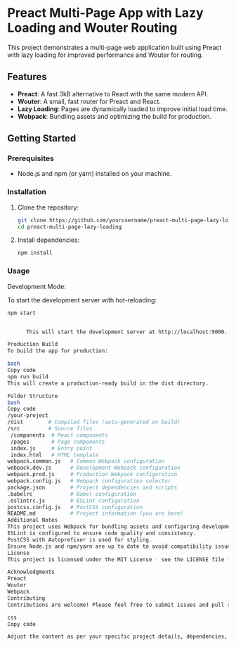 # Preact Multi-Page App with Lazy Loading and Wouter Routing

This project demonstrates a multi-page web application built using Preact with lazy loading for improved performance and Wouter for routing.

## Features

- **Preact**: A fast 3kB alternative to React with the same modern API.
- **Wouter**: A small, fast router for Preact and React.
- **Lazy Loading**: Pages are dynamically loaded to improve initial load time.
- **Webpack**: Bundling assets and optimizing the build for production.

## Getting Started

### Prerequisites

- Node.js and npm (or yarn) installed on your machine.

### Installation

1. Clone the repository:

   ```bash
   git clone https://github.com/yourusername/preact-multi-page-lazy-loading.git
   cd preact-multi-page-lazy-loading
2. Install dependencies:

   ```bash
   npm install

### Usage

Development Mode:

   To start the development server with hot-reloading:

   ```bash
   npm start


         This will start the development server at http://localhost:9000. Open this URL in your browser to view the app.

Production Build
To build the app for production:

bash
Copy code
npm run build
This will create a production-ready build in the dist directory.

Folder Structure
bash
Copy code
/your-project
  /dist        # Compiled files (auto-generated on build)
  /src         # Source files
    /components  # React components
    /pages       # Page components
    index.js     # Entry point
    index.html   # HTML template
  webpack.common.js   # Common Webpack configuration
  webpack.dev.js      # Development Webpack configuration
  webpack.prod.js     # Production Webpack configuration
  webpack.config.js   # Webpack configuration selector
  package.json        # Project dependencies and scripts
  .babelrc            # Babel configuration
  .eslintrc.js        # ESLint configuration
  postcss.config.js   # PostCSS configuration
  README.md           # Project information (you are here)
Additional Notes
This project uses Webpack for bundling assets and configuring development/production builds.
ESLint is configured to ensure code quality and consistency.
PostCSS with Autoprefixer is used for styling.
Ensure Node.js and npm/yarn are up to date to avoid compatibility issues.
License
This project is licensed under the MIT License - see the LICENSE file for details.

Acknowledgments
Preact
Wouter
Webpack
Contributing
Contributions are welcome! Please feel free to submit issues and pull requests.

css
Copy code

Adjust the content as per your specific project details, dependencies, and additional features. This template provides a good starting point to inform users about your project, how to set it up, and how to use it effectively.
